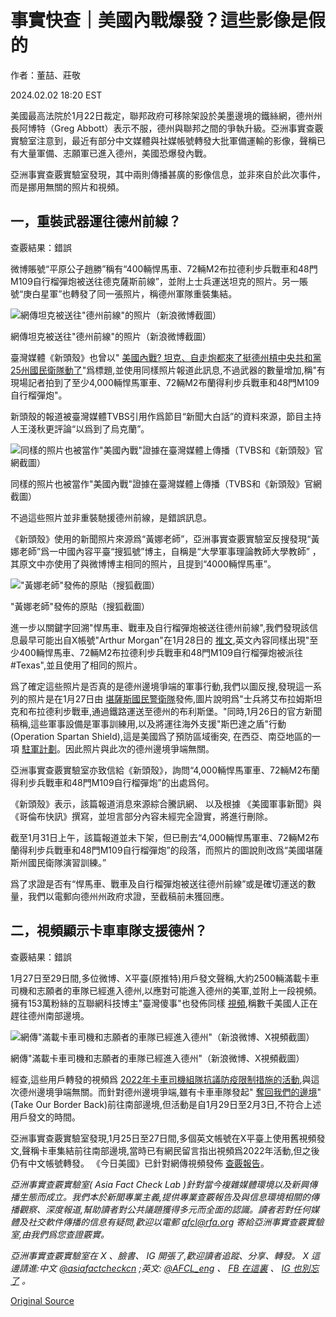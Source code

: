 # 事實快查｜美國內戰爆發？這些影像是假的

作者：董喆、莊敬

2024.02.02 18:20 EST

美國最高法院於1月22日裁定，聯邦政府可移除架設於美墨邊境的鐵絲網，德州州長阿博特（Greg Abbott）表示不服，德州與聯邦之間的爭執升級。亞洲事實查覈實驗室注意到，最近有部分中文媒體與社媒帳號轉發大批軍備運輸的影像，聲稱已有大量軍備、志願軍已進入德州，美國恐爆發內戰。

亞洲事實查覈實驗室發現，其中兩則傳播甚廣的影像信息，並非來自於此次事件，而是挪用無關的照片和視頻。

## 一，重裝武器運往德州前線？

查覈結果：錯誤

微博賬號“平原公子趙勝”稱有“400輛悍馬車、72輛M2布拉德利步兵戰車和48門M109自行榴彈炮被送往德克薩斯前線”，並附上士兵運送坦克的照片。另一賬號“庚白星軍”也轉發了同一張照片，稱德州軍隊重裝集結。

![網傳坦克被送往"德州前線"的照片（新浪微博截圖）](images/ENOTW453E6KXA54H24P2UT6UBY.png)

網傳坦克被送往"德州前線"的照片（新浪微博截圖）

臺灣媒體《新頭殼》也曾以" [美國內戰? 坦克、自走炮都來了挺德州槓中央共和黨25州國民衛隊動了](https://archive.ph/1kLBH)"爲標題,並使用同樣照片報道此訊息,不過武器的數量增加,稱"有現場記者拍到了至少4,000輛悍馬軍車、72輛M2布蘭得利步兵戰車和48門M109自行榴彈炮"。

新頭殼的報道被臺灣媒體TVBS引用作爲節目“新聞大白話”的資料來源，節目主持人王淺秋更評論“以爲到了烏克蘭”。

![同樣的照片也被當作"美國內戰"證據在臺灣媒體上傳播（TVBS和《新頭殼》官網截圖）](images/GRQFFKQQEUOKDRM2UGSN23EVDU.png)

同樣的照片也被當作"美國內戰"證據在臺灣媒體上傳播（TVBS和《新頭殼》官網截圖）

不過這些照片並非重裝馳援德州前線，是錯誤訊息。

《新頭殼》使用的新聞照片來源爲“黃娜老師”，亞洲事實查覈實驗室反搜發現“黃娜老師”爲一中國內容平臺“搜狐號”博主，自稱是“大學軍事理論教師大學教師” ，其原文中亦使用了與微博博主相同的照片，且提到“4000輛悍馬車”。

!["黃娜老師"發佈的原貼（搜狐截圖）](images/GCXA4RGYWBGLOED6OY66UC4FIQ.png)

"黃娜老師"發佈的原貼（搜狐截圖）

進一步以關鍵字回溯"悍馬車、戰車及自行榴彈炮被送往德州前線",我們發現該信息最早可能出自X帳號"Arthur Morgan"在1月28日的 [推文](https://archive.ph/0s2hs),英文內容同樣出現"至少400輛悍馬車、72輛M2布拉德利步兵戰車和48門M109自行榴彈炮被派往#Texas",並且使用了相同的照片。

爲了確定這些照片是否真的是德州邊境爭端的軍事行動,我們以圖反搜,發現這一系列的照片是在1月27日由 [堪薩斯國民警衛隊](https://archive.ph/ztbV1#selection-429.19-429.105)發佈,圖片說明爲"士兵將艾布拉姆斯坦克和布拉德利步戰車,通過鐵路運送至德州的布利斯堡。"同時,1月26日的官方新聞稿稱,這些軍事設備是軍事訓練用,以及將運往海外支援"斯巴達之盾"行動(Operation Spartan Shield),這是美國爲了預防區域衝突, 在西亞、南亞地區的一項 [駐軍計劃](https://www.usarcent.army.mil/About/Units/Task-Force-Spartan/)。因此照片與此次的德州邊境爭端無關。

亞洲事實查覈實驗室亦致信給《新頭殼》，詢問“4,000輛悍馬軍車、72輛M2布蘭得利步兵戰車和48門M109自行榴彈炮”的出處爲何。

《新頭殼》表示，該篇報道消息來源綜合騰訊網、 以及根據 《美國軍事新聞》與《哥倫布快訊》撰寫，並坦言部分內容未經完全證實，將進行刪除。

截至1月31日上午，該篇報道並未下架，但已刪去“4,000輛悍馬軍車、72輛M2布蘭得利步兵戰車和48門M109自行榴彈炮”的段落，而照片的圖說則改爲“美國堪薩斯州國民衛隊演習訓練。”

爲了求證是否有“悍馬車、戰車及自行榴彈炮被送往德州前線”或是確切運送的數量，我們以電郵向德州州政府求證，至截稿前未獲回應。

## 二，視頻顯示卡車車隊支援德州？

查覈結果：錯誤

1月27日至29日間,多位微博、X平臺(原推特)用戶發文聲稱,大約2500輛滿載卡車司機和志願者的車隊已經進入德州,以應對可能進入德州的美軍,並附上一段視頻。擁有153萬粉絲的互聯網科技博主"臺灣傻事"也發佈同樣 [視頻](https://weibo.com/tv/show/1034:4995481474891779?from=old_pc_videoshow),稱數千美國人正在趕往德州南部邊境。

![網傳"滿載卡車司機和志願者的車隊已經進入德州"（新浪微博、X視頻截圖）](images/ZWZFJV6DQUKEOTLHL4VU6PKCUY.png)

網傳"滿載卡車司機和志願者的車隊已經進入德州"（新浪微博、X視頻截圖）

經查,這些用戶轉發的視頻爲 [2022年卡車司機組隊抗議防疫限制措施的活動](https://www.businessinsider.com/trucker-convoy-heading-from-california-to-washington-dc-2022-3),與這次德州邊境爭端無關。而針對德州邊境爭端,雖有卡車車隊發起" [奪回我們的邊境](https://takeourborderback.com/)"(Take Our Border Back)前往南部邊境,但活動是自1月29日至2月3日,不符合上述用戶發文的時間。

亞洲事實查覈實驗室發現,1月25日至27日間,多個英文帳號在X平臺上使用舊視頻發文,聲稱卡車集結前往南部邊境,當時已有網民留言指出視頻爲2022年活動,但之後仍有中文帳號轉發。 《今日美國》已針對網傳視頻發佈 [查覈報告](https://www.usatoday.com/story/news/factcheck/2024/01/30/video-shows-2022-event-not-take-our-border-back-convoy/72396534007/)。

*亞洲事實查覈實驗室(* *Asia Fact Check Lab* *)針對當今複雜媒體環境以及新興傳播生態而成立。我們本於新聞專業主義,提供專業查覈報告及與信息環境相關的傳播觀察、深度報道,幫助讀者對公共議題獲得多元而全面的認識。讀者若對任何媒體及社交軟件傳播的信息有疑問,歡迎以電郵* *afcl@rfa.org* *寄給亞洲事實查覈實驗室,由我們爲您查證覈實。*

*亞洲事實查覈實驗室在* *X* *、臉書、* *IG* *開張了,歡迎讀者追蹤、分享、轉發。* *X* *這邊請進:中文*  [*@asiafactcheckcn*](https://twitter.com/asiafactcheckcn)  *;英文:*  [*@AFCL\_eng*](https://twitter.com/AFCL_eng)  *、*  [*FB* *在這裏*](https://www.facebook.com/asiafactchecklabcn)  *、*  [*IG* *也別忘了*](https://www.instagram.com/asiafactchecklab/)  *。*



[Original Source](https://www.rfa.org/mandarin/shishi-hecha/hc-02022024181030.html)